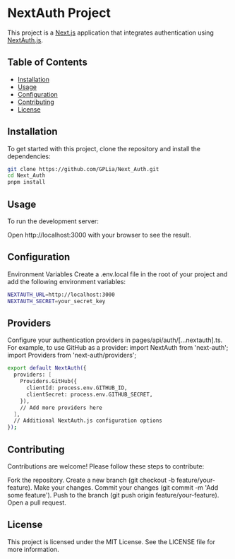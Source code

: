 # NextAuth Project

This project is a [Next.js](https://nextjs.org/) application that integrates authentication using [NextAuth.js](https://next-auth.js.org/).

## Table of Contents

- [Installation](#installation)
- [Usage](#usage)
- [Configuration](#configuration)
- [Contributing](#contributing)
- [License](#license)

## Installation

To get started with this project, clone the repository and install the dependencies:

```sh
git clone https://github.com/GPLia/Next_Auth.git
cd Next_Auth
pnpm install
```

## Usage
To run the development server:

Open http://localhost:3000 with your browser to see the result.

## Configuration
Environment Variables
Create a .env.local file in the root of your project and add the following environment variables:

```sh
NEXTAUTH_URL=http://localhost:3000
NEXTAUTH_SECRET=your_secret_key
```

## Providers
Configure your authentication providers in pages/api/auth/[...nextauth].ts. For example, to use GitHub as a provider:
import NextAuth from 'next-auth';
import Providers from 'next-auth/providers';

```sh
export default NextAuth({
  providers: [
    Providers.GitHub({
      clientId: process.env.GITHUB_ID,
      clientSecret: process.env.GITHUB_SECRET,
    }),
    // Add more providers here
  ],
  // Additional NextAuth.js configuration options
});
````

## Contributing
Contributions are welcome! Please follow these steps to contribute:

Fork the repository.
Create a new branch (git checkout -b feature/your-feature).
Make your changes.
Commit your changes (git commit -m 'Add some feature').
Push to the branch (git push origin feature/your-feature).
Open a pull request.

## License
This project is licensed under the MIT License. See the LICENSE file for more information.

